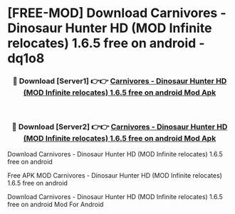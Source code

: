 # [FREE-MOD] Download Carnivores - Dinosaur Hunter HD (MOD Infinite relocates) 1.6.5 free on android - dq1o8


<div align="center">
<h3>🔴 Download [Server1] 👉👉 <a href="https://apk-comot.site?title=Carnivores_-_Dinosaur_Hunter_HD_(MOD_Infinite_relocates)_1.6.5_free_on_android">Carnivores - Dinosaur Hunter HD (MOD Infinite relocates) 1.6.5 free on android Mod Apk</a></h3><br>

<h3>🔴 Download [Server2] 👉👉 <a href="https://apk-comot.site?title=Carnivores_-_Dinosaur_Hunter_HD_(MOD_Infinite_relocates)_1.6.5_free_on_android">Carnivores - Dinosaur Hunter HD (MOD Infinite relocates) 1.6.5 free on android Mod Apk</a></h3>
</div>



Download Carnivores - Dinosaur Hunter HD (MOD Infinite relocates) 1.6.5 free on android 

Free APK MOD Carnivores - Dinosaur Hunter HD (MOD Infinite relocates) 1.6.5 free on android 

Download Carnivores - Dinosaur Hunter HD (MOD Infinite relocates) 1.6.5 free on android Mod For Android
